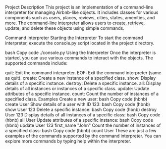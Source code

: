 Project Description
This project is an implementation of a command-line interpreter for managing Airbnb-like objects. It includes classes for various components such as users, places, reviews, cities, states, amenities, and more. The command-line interpreter allows users to create, retrieve, update, and delete these objects using simple commands.

Command Interpreter
Starting the Interpreter
To start the command interpreter, execute the console.py script located in the project directory.

bash
Copy code
./console.py
Using the Interpreter
Once the interpreter is started, you can use various commands to interact with the objects. The supported commands include:

quit: Exit the command interpreter.
EOF: Exit the command interpreter (same as quit).
create: Create a new instance of a specified class.
show: Display details of a specific instance.
destroy: Delete a specific instance.
all: Display details of all instances or instances of a specific class.
update: Update attributes of a specific instance.
count: Count the number of instances of a specified class.
Examples
Create a new user:
bash
Copy code
(hbnb) create User
Show details of a user with ID 123:
bash
Copy code
(hbnb) show User 123
Delete a specific instance:
bash
Copy code
(hbnb) destroy User 123
Display details of all instances of a specific class:
bash
Copy code
(hbnb) all User
Update attributes of a specific instance:
bash
Copy code
(hbnb) update User 123 first_name "John"
Count the number of instances of a specified class:
bash
Copy code
(hbnb) count User
These are just a few examples of the commands supported by the command interpreter. You can explore more commands by typing help within the interpreter.